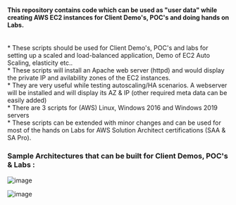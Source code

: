 #### This repository contains code which can be used as "user data" while creating AWS EC2 instances for Client Demo's, POC's and doing hands on Labs. <br/>
<br/>
* These scripts should be used for Client Demo's, POC's and labs for setting up a scaled and load-balanced application, Demo of EC2 Auto Scaling, elasticity etc.. <br/>
* These scripts will install an Apache web server (httpd) and would display the private IP and avilability zones of the EC2 instances. <br/>
* They are very useful while testing autoscaling/HA scenarios. A webserver will be installed and will display its AZ & IP (other required meta data can be easily added)<br/>
* There are 3 scripts for (AWS) Linux, Windows 2016 and Windows 2019 servers <br>
* These scripts can be extended with minor changes and can be used for most of the hands on Labs for AWS Solution Architect certifications (SAA & SA Pro).<br/>

### Sample Architectures that can be built for Client Demos, POC's & Labs : <br/>

![image](https://user-images.githubusercontent.com/92582005/202110301-09cda5b0-4f4f-4324-b3ac-e62ad5322b65.png) <br/>

![image](https://user-images.githubusercontent.com/92582005/202110446-6e49b105-8e2c-45d4-9a5e-741719aa0aad.png) <br/>

